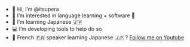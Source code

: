 - 👋 Hi, I’m @itsupera
- 👀 I’m interested in language learning + software 🤖
- 🌱 I’m learning Japanese 🇯🇵
- 💻 I’m developing tools to help do so
- 🎥 French 🇫🇷 speaker learning Japanese 🇯🇵 ? [Follow me on Youtube](https://www.youtube.com/channel/UC_CxcQbEicRSsQ3eL1_m2zQ)

<!---
itsupera/itsupera is a ✨ special ✨ repository because its `README.md` (this file) appears on your GitHub profile.
You can click the Preview link to take a look at your changes.
--->
